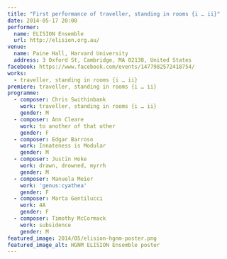```yaml
---
title: "First performance of traveller, standing in rooms {i … ii}"
date: 2014-05-17 20:00
performer:
  name: ELISION Ensemble
  url: http://elision.org.au/
venue:
  name: Paine Hall, Harvard University
  address: 3 Oxford St, Cambridge, MA 02138, United States
facebook: https://www.facebook.com/events/1477982572418754/
works:
  - traveller, standing in rooms {i … ii}
premiere: traveller, standing in rooms {i … ii}
programme:
  - composer: Chris Swithinbank
    work: traveller, standing in rooms {i … ii}
    gender: M
  - composer: Ann Cleare
    work: to another of that other
    gender: F
  - composer: Edgar Barroso
    work: Innateness is Modular
    gender: M
  - composer: Justin Hoke
    work: drawn, drowned, myrrh
    gender: M
  - composer: Manuela Meier
    work: 'genus:cyathea'
    gender: F
  - composer: Marta Gentilucci
    work: 4A
    gender: F
  - composer: Timothy McCormack
    work: subsidence
    gender: M
featured_image: 2014/05/elision-hgnm-poster.png
featured_image_alt: HGNM ELISION Ensemble poster
---
```

